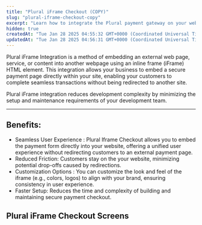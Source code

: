 ```yaml
---
title: "Plural iFrame Checkout (COPY)"
slug: "plural-iframe-checkout-copy"
excerpt: "Learn how to integrate the Plural payment gateway on your website with an embedded iFrame setup."
hidden: true
createdAt: "Tue Jan 28 2025 04:55:32 GMT+0000 (Coordinated Universal Time)"
updatedAt: "Tue Jan 28 2025 04:56:31 GMT+0000 (Coordinated Universal Time)"
---
```

Plural iFrame Integration is a method of embedding an external web page, service, or content into another webpage using an inline frame (iFrame) HTML element. This integration allows your business to embed a secure payment page directly within your site, enabling your customers to complete seamless transactions without being redirected to another site.

Plural iFrame integration reduces development complexity by minimizing the setup and maintenance requirements of your development team.

***

## Benefits:

- Seamless User Experience : Plural Iframe Checkout allows you to embed the payment form directly into your website, offering a unified user experience without redirecting customers to an external payment page.
- Reduced Friction: Customers stay on the your website, minimizing potential drop-offs caused by redirections.
- Customization Options : You can customize the look and feel of the iframe (e.g., colors, logos) to align with your brand, ensuring consistency in user experience.
- Faster Setup: Reduces the time and complexity of building and maintaining secure payment checkout.

## Plural iFrame Checkout Screens
